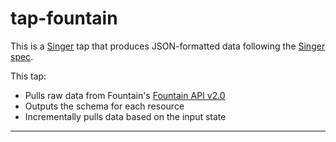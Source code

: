 # tap-fountain

This is a [Singer](https://singer.io) tap that produces JSON-formatted 
data following the [Singer spec](https://github.com/singer-io/getting-started/blob/master/docs/SPEC.md).

This tap:
- Pulls raw data from Fountain's [Fountain API v2.0](https://developer.fountain.com/docs)
- Outputs the schema for each resource
- Incrementally pulls data based on the input state

---